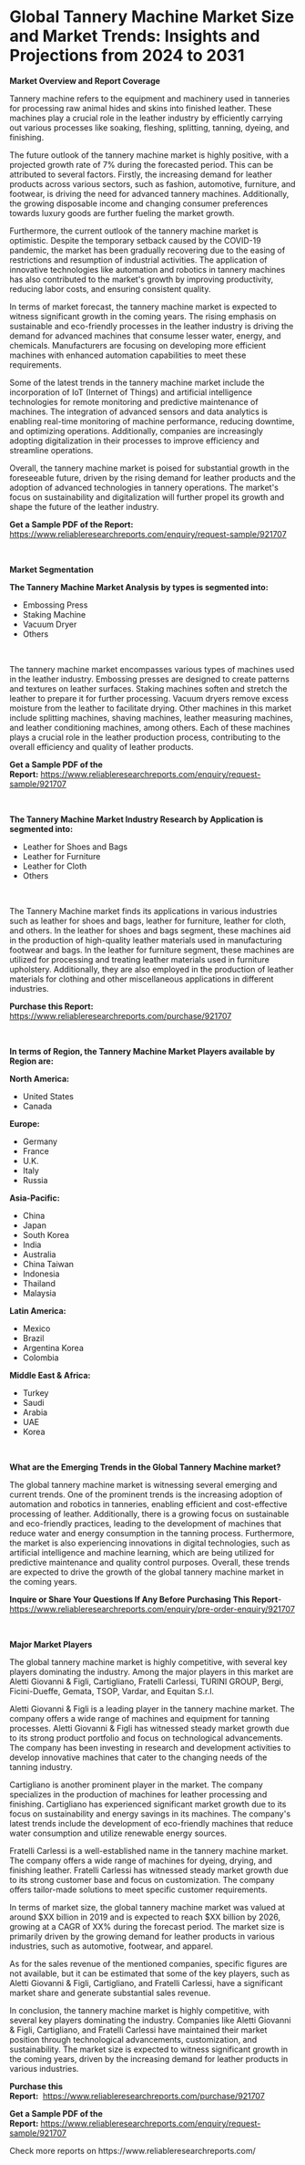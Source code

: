<p><h1>Global Tannery Machine Market Size and Market Trends: Insights and Projections from 2024 to 2031</h1></p><p><strong>Market Overview and Report Coverage</strong></p>
<p><p>Tannery machine refers to the equipment and machinery used in tanneries for processing raw animal hides and skins into finished leather. These machines play a crucial role in the leather industry by efficiently carrying out various processes like soaking, fleshing, splitting, tanning, dyeing, and finishing.</p><p>The future outlook of the tannery machine market is highly positive, with a projected growth rate of 7% during the forecasted period. This can be attributed to several factors. Firstly, the increasing demand for leather products across various sectors, such as fashion, automotive, furniture, and footwear, is driving the need for advanced tannery machines. Additionally, the growing disposable income and changing consumer preferences towards luxury goods are further fueling the market growth.</p><p>Furthermore, the current outlook of the tannery machine market is optimistic. Despite the temporary setback caused by the COVID-19 pandemic, the market has been gradually recovering due to the easing of restrictions and resumption of industrial activities. The application of innovative technologies like automation and robotics in tannery machines has also contributed to the market's growth by improving productivity, reducing labor costs, and ensuring consistent quality.</p><p>In terms of market forecast, the tannery machine market is expected to witness significant growth in the coming years. The rising emphasis on sustainable and eco-friendly processes in the leather industry is driving the demand for advanced machines that consume lesser water, energy, and chemicals. Manufacturers are focusing on developing more efficient machines with enhanced automation capabilities to meet these requirements.</p><p>Some of the latest trends in the tannery machine market include the incorporation of IoT (Internet of Things) and artificial intelligence technologies for remote monitoring and predictive maintenance of machines. The integration of advanced sensors and data analytics is enabling real-time monitoring of machine performance, reducing downtime, and optimizing operations. Additionally, companies are increasingly adopting digitalization in their processes to improve efficiency and streamline operations.</p><p>Overall, the tannery machine market is poised for substantial growth in the foreseeable future, driven by the rising demand for leather products and the adoption of advanced technologies in tannery operations. The market's focus on sustainability and digitalization will further propel its growth and shape the future of the leather industry.</p></p>
<p><strong>Get a Sample PDF of the Report:</strong> <a href="https://www.reliableresearchreports.com/enquiry/request-sample/921707">https://www.reliableresearchreports.com/enquiry/request-sample/921707</a></p>
<p>&nbsp;</p>
<p><strong>Market Segmentation</strong></p>
<p><strong>The Tannery Machine Market Analysis by types is segmented into:</strong></p>
<p><ul><li>Embossing Press</li><li>Staking Machine</li><li>Vacuum Dryer</li><li>Others</li></ul></p>
<p>&nbsp;</p>
<p><p>The tannery machine market encompasses various types of machines used in the leather industry. Embossing presses are designed to create patterns and textures on leather surfaces. Staking machines soften and stretch the leather to prepare it for further processing. Vacuum dryers remove excess moisture from the leather to facilitate drying. Other machines in this market include splitting machines, shaving machines, leather measuring machines, and leather conditioning machines, among others. Each of these machines plays a crucial role in the leather production process, contributing to the overall efficiency and quality of leather products.</p></p>
<p><strong>Get a Sample PDF of the Report:</strong>&nbsp;<a href="https://www.reliableresearchreports.com/enquiry/request-sample/921707">https://www.reliableresearchreports.com/enquiry/request-sample/921707</a></p>
<p>&nbsp;</p>
<p><strong>The Tannery Machine Market Industry Research by Application is segmented into:</strong></p>
<p><ul><li>Leather for Shoes and Bags</li><li>Leather for Furniture</li><li>Leather for Cloth</li><li>Others</li></ul></p>
<p>&nbsp;</p>
<p><p>The Tannery Machine market finds its applications in various industries such as leather for shoes and bags, leather for furniture, leather for cloth, and others. In the leather for shoes and bags segment, these machines aid in the production of high-quality leather materials used in manufacturing footwear and bags. In the leather for furniture segment, these machines are utilized for processing and treating leather materials used in furniture upholstery. Additionally, they are also employed in the production of leather materials for clothing and other miscellaneous applications in different industries.</p></p>
<p><strong>Purchase this Report:</strong>&nbsp; <a href="https://www.reliableresearchreports.com/purchase/921707">https://www.reliableresearchreports.com/purchase/921707</a></p>
<p>&nbsp;</p>
<p><strong>In terms of Region, the Tannery Machine Market Players available by Region are:</strong></p>
<p>
    <p> <strong> North America: </strong>
        <ul>
            <li>United States</li>
            <li>Canada</li>
        </ul>
        </p> 
    <p> <strong> Europe: </strong>
        <ul>
            <li>Germany</li>
            <li>France</li>
            <li>U.K.</li>
            <li>Italy</li>
            <li>Russia</li>
        </ul>
        </p> 
    <p> <strong> Asia-Pacific: </strong>
        <ul>
            <li>China</li>
            <li>Japan</li>
            <li>South Korea</li>
            <li>India</li>
            <li>Australia</li>
            <li>China Taiwan</li>
            <li>Indonesia</li>
            <li>Thailand</li>
            <li>Malaysia</li>
        </ul>
        </p> 
    <p> <strong> Latin America: </strong>
        <ul>
            <li>Mexico</li>
            <li>Brazil</li>
            <li>Argentina Korea</li>
            <li>Colombia</li>
        </ul>
        </p> 
    <p> <strong> Middle East & Africa: </strong>
        <ul>
            <li>Turkey</li>
            <li>Saudi</li>
            <li>Arabia</li>
            <li>UAE</li>
            <li>Korea</li>
        </ul>
    </p>
    </p>
<p>&nbsp;</p>
<p><strong>What are the Emerging Trends in the Global Tannery Machine market?</strong></p>
<p><p>The global tannery machine market is witnessing several emerging and current trends. One of the prominent trends is the increasing adoption of automation and robotics in tanneries, enabling efficient and cost-effective processing of leather. Additionally, there is a growing focus on sustainable and eco-friendly practices, leading to the development of machines that reduce water and energy consumption in the tanning process. Furthermore, the market is also experiencing innovations in digital technologies, such as artificial intelligence and machine learning, which are being utilized for predictive maintenance and quality control purposes. Overall, these trends are expected to drive the growth of the global tannery machine market in the coming years.</p></p>
<p><strong>Inquire or Share Your Questions If Any Before Purchasing This Report</strong>- <a href="https://www.reliableresearchreports.com/enquiry/pre-order-enquiry/921707">https://www.reliableresearchreports.com/enquiry/pre-order-enquiry/921707</a></p>
<p>&nbsp;</p>
<p><strong>Major Market Players</strong></p>
<p><p>The global tannery machine market is highly competitive, with several key players dominating the industry. Among the major players in this market are Aletti Giovanni & Figli, Cartigliano, Fratelli Carlessi, TURINI GROUP, Bergi, Ficini-Dueffe, Gemata, TSOP, Vardar, and Equitan S.r.l.</p><p>Aletti Giovanni & Figli is a leading player in the tannery machine market. The company offers a wide range of machines and equipment for tanning processes. Aletti Giovanni & Figli has witnessed steady market growth due to its strong product portfolio and focus on technological advancements. The company has been investing in research and development activities to develop innovative machines that cater to the changing needs of the tanning industry.</p><p>Cartigliano is another prominent player in the market. The company specializes in the production of machines for leather processing and finishing. Cartigliano has experienced significant market growth due to its focus on sustainability and energy savings in its machines. The company's latest trends include the development of eco-friendly machines that reduce water consumption and utilize renewable energy sources.</p><p>Fratelli Carlessi is a well-established name in the tannery machine market. The company offers a wide range of machines for dyeing, drying, and finishing leather. Fratelli Carlessi has witnessed steady market growth due to its strong customer base and focus on customization. The company offers tailor-made solutions to meet specific customer requirements.</p><p>In terms of market size, the global tannery machine market was valued at around $XX billion in 2019 and is expected to reach $XX billion by 2026, growing at a CAGR of XX% during the forecast period. The market size is primarily driven by the growing demand for leather products in various industries, such as automotive, footwear, and apparel.</p><p>As for the sales revenue of the mentioned companies, specific figures are not available, but it can be estimated that some of the key players, such as Aletti Giovanni & Figli, Cartigliano, and Fratelli Carlessi, have a significant market share and generate substantial sales revenue.</p><p>In conclusion, the tannery machine market is highly competitive, with several key players dominating the industry. Companies like Aletti Giovanni & Figli, Cartigliano, and Fratelli Carlessi have maintained their market position through technological advancements, customization, and sustainability. The market size is expected to witness significant growth in the coming years, driven by the increasing demand for leather products in various industries.</p></p>
<p><strong>Purchase this Report:</strong>&nbsp;&nbsp;<a href="https://www.reliableresearchreports.com/purchase/921707">https://www.reliableresearchreports.com/purchase/921707</a></p>
<p></p>
<p><strong>Get a Sample PDF of the Report:</strong>&nbsp;<a href="https://www.reliableresearchreports.com/enquiry/request-sample/921707">https://www.reliableresearchreports.com/enquiry/request-sample/921707</a></p>
<p>Check more reports on https://www.reliableresearchreports.com/</p>